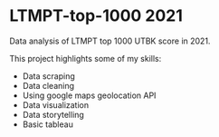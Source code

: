 # LTMPT-top-1000 2021
Data analysis of LTMPT top 1000 UTBK score in 2021.

This project highlights some of my skills:
- Data scraping
- Data cleaning
- Using google maps geolocation API
- Data visualization
- Data storytelling
- Basic tableau
